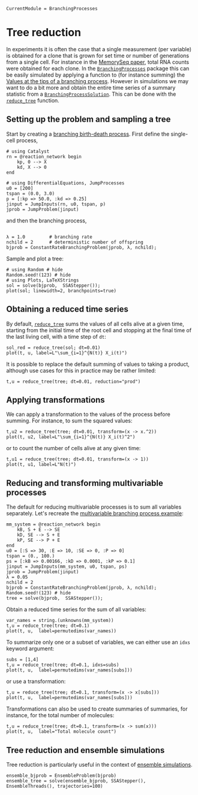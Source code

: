 ```@meta
CurrentModule = BranchingProcesses
```

# Tree reduction

In experiments it is often the case that a single measurement (per variable) is obtained for a clone that is grown for set time or number of generations from a single cell. For instance in the [MemorySeq paper](https://doi.org/10.1016/j.cell.2020.07.003), total RNA counts were obtained for each clone. In the [`BranchingProcesses`](@ref) package this can be easily simulated by applying a function to (for instance summing) the [Values at the tips of a branching process](@ref). However in simulations we may want to do a bit more and obtain the entire time series of a summary statistic from a [`BranchingProcessSolution`](@ref). This can be done with the [`reduce_tree`](@ref) function.

## Setting up the problem and sampling a tree

Start by creating a [branching birth-death process](./branching-birth-death.md). First define the single-cell process,

```@example tr
# using Catalyst
rn = @reaction_network begin
    kp, 0 --> X
    kd, X --> 0
end

# using DifferentialEquations, JumpProcesses
u0 = [200]
tspan = (0.0, 3.0)
p = [:kp => 50.0, :kd => 0.25]
jinput = JumpInputs(rn, u0, tspan, p)
jprob = JumpProblem(jinput)
```
and then the branching process,

```@example tr

λ = 1.0         # branching rate
nchild = 2      # deterministic number of offspring
bjprob = ConstantRateBranchingProblem(jprob, λ, nchild);
```

Sample and plot a tree:

```@example tr
# using Random # hide
Random.seed!(123) # hide
# using Plots, LaTeXStrings
sol = solve(bjprob,  SSAStepper());
plot(sol; linewidth=2, branchpoints=true)
```

## Obtaining a reduced time series

By default, [`reduce_tree`](@ref) sums the values of all cells alive at a given time, starting from the initial time of the root cell and stopping at the final time of the last living cell, with a time step of `dt`:

```@example tr
sol_red = reduce_tree(sol; dt=0.01)
plot(t, u, label=L"\sum_{i=1}^{N(t)} X_i(t)")
```

It is possible to replace the default summing of values to taking a product, although use cases for this in practice may be rather limited:

```@example tr
t,u = reduce_tree(tree; dt=0.01, reduction="prod")
```

## Applying transformations

We can apply a transformation to the values of the process before summing. For instance, to sum the squared values:

```@example tr
t,u2 = reduce_tree(tree; dt=0.01, transform=(x -> x.^2))
plot(t, u2, label=L"\sum_{i=1}^{N(t)} X_i(t)^2")
```

or to count the number of cells alive at any given time:

```@example tr
t,u1 = reduce_tree(tree; dt=0.01, transform=(x -> 1))
plot(t, u1, label=L"N(t)")
```

## Reducing and transforming multivariable processes

The default for reducing multivariable processes is to sum all variables separately. Let's recreate the [multivariable branching process example](./multi-variable-processes.md):

```@example tr
mm_system = @reaction_network begin
    kB, S + E --> SE
    kD, SE --> S + E
    kP, SE --> P + E
end
u0 = [:S => 30, :E => 10, :SE => 0, :P => 0]
tspan = (0., 100.)
ps = [:kB => 0.00166, :kD => 0.0001, :kP => 0.1]
jinput = JumpInputs(mm_system, u0, tspan, ps)
jprob = JumpProblem(jinput)
λ = 0.05
nchild = 2
bjprob = ConstantRateBranchingProblem(jprob, λ, nchild);
Random.seed!(123) # hide
tree = solve(bjprob,  SSAStepper());
```

Obtain a reduced time series for the sum of all variables:

```@example tr
var_names = string.(unknowns(mm_system))
t,u = reduce_tree(tree; dt=0.1)
plot(t, u,  label=permutedims(var_names))
```

To summarize only one or a subset of variables, we can either use an `idxs` keyword argument:

```@example tr
subs = [1,4]
t,u = reduce_tree(tree; dt=0.1, idxs=subs)
plot(t, u,  label=permutedims(var_names[subs]))
```

or use a transformation:

```@example tr
t,u = reduce_tree(tree; dt=0.1, transform=(x -> x[subs]))
plot(t, u,  label=permutedims(var_names[subs]))
```

Transformations can also be used to create summaries of summaries, for instance, for the total number of molecules:

```@example tr
t,u = reduce_tree(tree; dt=0.1, transform=(x -> sum(x)))
plot(t, u,  label="Total molecule count")
```

## Tree reduction and ensemble simulations

Tree reduction is particularly useful in the context of [ensemble simulations](./ensemble-simulation.md).

```@example tr
ensemble_bjprob = EnsembleProblem(bjprob)
ensemble_tree = solve(ensemble_bjprob, SSAStepper(), EnsembleThreads(), trajectories=100)
```